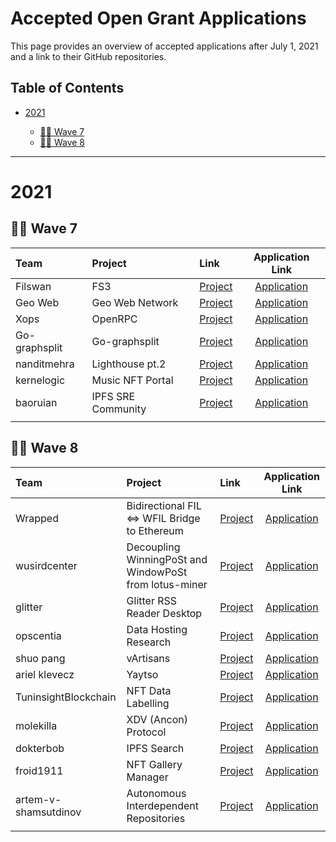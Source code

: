 # Accepted Open Grant Applications <!-- omit in toc -->

This page provides an overview of accepted applications after July 1, 2021 and a link to their GitHub repositories.

## Table of Contents <!-- omit in toc -->

- [2021](#2021)

  - [:surfing_woman: Wave 7](#surfing_woman---wave-7)
  - [:surfing_woman: Wave 8](#surfing_woman---wave-8)
  
---

# 2021

## :surfing_woman: Wave 7

| Team | Project | Link | Application Link | 
| :--- | :------ | :--- | :--------: | 
|    Filswan     | FS3    |   [Project](https://filswan.com/#/login)   |  [Application](https://github.com/filecoin-project/devgrants/blob/babea053951ae6cfa3334a8454f74b110ac1d115/open-grant-proposals/FS3_S3_compatible_storage_gateway.md)          |
| Geo Web | Geo Web Network | [Project](https://www.geoweb.network/)  | [Application](https://github.com/filecoin-project/devgrants/blob/e4c96dcdd1bcd5ab82bd9e2d2fe5152b8f40a9e0/open-grant-proposals/open-proposal-geo-web.md)|
| Xops  | OpenRPC | [Project](https://github.com/open-rpc/generator) | [Application](https://github.com/filecoin-project/devgrants/blob/b55e88ea50ecee739744c3571dcc7cb4724d2be8/open-grant-proposals/open-proposal-open-rpc-part-2.md)|
| Go-graphsplit | Go-graphsplit | [Project](https://github.com/filedrive-team/go-graphsplit)| [Application](https://github.com/filecoin-project/devgrants/blob/8451afe585320d8401b0c404304d7f7afd859864/open-grant-proposals/open-proposal-Go-graphsplit.md)|
| nanditmehra | Lighthouse pt.2 | [Project](http://ec2-13-126-82-18.ap-south-1.compute.amazonaws.com/) | [Application](https://github.com/nandit123/devgrants/blob/master/open-grant-proposals/lighthouse.md) |
| kernelogic | Music NFT Portal | [Project](https://music-nft.kernelogic.ca/) | [Application](https://github.com/filecoin-project/devgrants/blob/4267d83cf06219aec464ea143090480a089733da/open-grant-proposals/open-proposal-music-nft-portal.md) |
| baoruian | IPFS SRE Community | [Project](https://www.kdocs.cn/view/l/srXkNrCpZAn2) | [Application](https://github.com/taoshengshi/devgrants/blob/master/open-grant-proposals/ipfs-sre-community.md) |
|  |  |  |  |




## :surfing_woman: Wave 8

| Team | Project | Link | Application Link | 
| :--- | :------ | :--- | :--------: | 
| Wrapped  |  Bidirectional FIL <=> WFIL Bridge to Ethereum   |  [Project](https://github.com/tokensoft/tokensoft_token) | [Application](https://github.com/filecoin-project/devgrants/pull/264/commits/cf708760798428775091d092fbde21437db48df8?short_path=0c04afe#diff-0c04afe96ddd40ad02ecbb4037387a5842f2afdc0a3aa40e773fc5e6d7595f9b) |
| wusirdcenter |  Decoupling WinningPoSt and WindowPoSt from lotus-miner | [Project](https://github.com/wusirdcenter)| [Application](https://github.com/filecoin-project/devgrants/pull/265/commits/93cac70de6e86021c06d1dadbcf03b7cab52b6be?short_path=e07ae8c#diff-e07ae8c83fac6e5d5b0acc35f8d9e61798b8b0c7c70ca0f97372b1cb1f3dc341)  |
| glitter |  Glitter RSS Reader Desktop | [Project](https://github.com/tedl-1990/glitter)| [Application](https://github.com/tedl-1990/devgrants/blob/glitter-desktop/open-grant-proposals/glitter-desktop.md)  |
| opscentia |  Data Hosting Research | [Project](https://opscientia.com/)| [Application](https://github.com/XandraMcC/devgrants/blob/master/open-grant-proposals/open-proposal-opscientia.md)  |
| shuo pang |  vArtisans | [Project](https://github.com/aldenpang/vartisans)| [Application](https://github.com/aldenpang/devgrants/blob/master/open-grant-proposals/open-proposal-vartisans.md)  |
| ariel klevecz |  Yaytso | [Project](https://yaytso.art/)| [Application](https://github.com/aklevecz/devgrants/blob/patch-1/open-grant-proposals/open-proposal-template.md)  |
| TuninsightBlockchain |  NFT Data Labelling | [Project](https://www.tuninsight.com/)| [Application](https://github.com/TuninsightBlockchain/devgrants/blob/master/open-grant-proposals/open-proposal-Machine%20Learning%20labled%20Dataset%20NFT%20storage%20and%20sharing%20via%20IPFS_Filecoin.md)  |
| molekilla |  XDV (Ancon) Protocol | [Project](https://ifesa.tech/)| [Application](https://github.com/molekilla/devgrants/blob/patch-3/open-grant-proposals/open-proposal-xdv.md)  |
| dokterbob |  IPFS Search | [Project](https://github.com/ipfs-search)| [Application](https://github.com/ipfs-search/devgrants/blob/rfp-ipfs-search-scale-out/open-grant-proposals/ipfs-search-scale-out.md)  |
| froid1911 |  NFT Gallery Manager | [Project](https://github.com/froid1911)| [Application](https://github.com/froid1911/devgrants/blob/master/open-grant-proposals/open-proposal-nft-gallery.md)  |
| artem-v-shamsutdinov |  Autonomous Interdependent Repositories | [Project](https://dataindependence.net/)| [Application](https://github.com/Data-Independence-Network/devgrants/blob/master/open-grant-proposals/autonomous-interdependent-repositories.md)  |
|  |  |  |  |
